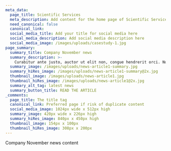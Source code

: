 ```yaml
---
meta_data:
  page_title: Scientific Services
  meta_description: Add content for the home page of Scientific Services here...
  need_canonical: false
  canonical_link:
  social_media_title: Add your title for social media here
  social_media_description: Add social media description here
  social_media_image: /images/uploads/casestudy-1.jpg
page_summary:
  summary_title: Company November news
  summary_description: >-
    Curabitur ante justo, auctor ut elit non, congue hendrerit orci. Nullam quis convallis turpis.
  summary_image: /images/uploads/news-article1-summary.jpg
  summary_hiRes_image: /images/uploads/news-article1-summary@2x.jpg
  thumbnail_image: /images/uploads/news-article1.jpg
  thumbnail_hiRes_image: /images/uploads/news-article1@2x.jpg
  summary_alt_tag: latest news
  summary_button_title: READ THE ARTICLE
_comments:
  page_title: The title tag
  canonical_link: Preferred page if risk of duplicate content
  social_media_image: 1024px wide x 512px high
  summary_image: 420px wide x 226px high
  summary_hiRes_image: 840px x 450px high
  thumbnail_image: 154px x 100px
  thumbnail_hiRes_image: 308px x 200px
---
```

Company November news content
